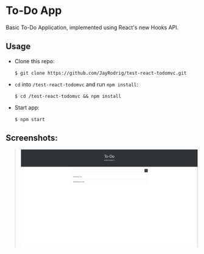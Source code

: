 # To-Do App

Basic To-Do Application, implemented using React's new Hooks API. 

## Usage

* Clone this repo: 
    ```
    $ git clone https://github.com/JayRodrig/test-react-todomvc.git
    ```
* `cd` into `/test-react-todomvc` and run `npm install`:
    ```
    $ cd /test-react-todomvc && npm install
    ```
* Start app:
    ```
    $ npm start
    ```

## Screenshots:

> ![Home](./src/assets/capture-toDoHome.png)